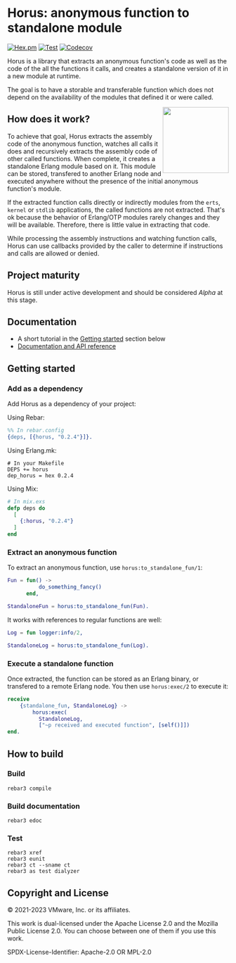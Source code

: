 # Horus: anonymous function to standalone module

[![Hex.pm](https://img.shields.io/hexpm/v/horus)](https://hex.pm/packages/horus/)
[![Test](https://github.com/rabbitmq/horus/actions/workflows/test.yaml/badge.svg)](https://github.com/rabbitmq/horus/actions/workflows/test.yaml)
[![Codecov](https://codecov.io/gh/rabbitmq/horus/branch/main/graph/badge.svg?token=R0OGKZ2RK2)](https://codecov.io/gh/rabbitmq/horus)

Horus is a library that extracts an anonymous function's code as well as the
code of the all the functions it calls, and creates a standalone version of it
in a new module at runtime.

The goal is to have a storable and transferable function which does not depend
on the availability of the modules that defined it or were called.

<img align="right" height="150" src="/doc/horus-logo.svg">

## How does it work?

To achieve that goal, Horus extracts the assembly code of the anonymous
function, watches all calls it does and recursively extracts the assembly code
of other called functions. When complete, it creates a standalone Erlang module
based on it. This module can be stored, transfered to another Erlang node and
executed anywhere without the presence of the initial anonymous function's
module.

If the extracted function calls directly or indirectly modules from the `erts`,
`kernel` or `stdlib` applications, the called functions are not extracted.
That's ok because the behavior of Erlang/OTP modules rarely changes and they
will be available. Therefore, there is little value in extracting that code.

While processing the assembly instructions and watching function calls, Horus
can use callbacks provided by the caller to determine if instructions and calls
are allowed or denied.

## Project maturity

Horus is still under active development and should be considered *Alpha* at
this stage.

## Documentation

* A short tutorial in the [Getting started](#getting-started) section below
* [Documentation and API reference](https://rabbitmq.github.io/horus/)

## Getting started

### Add as a dependency

Add Horus as a dependency of your project:

Using Rebar:

```erlang
%% In rebar.config
{deps, [{horus, "0.2.4"}]}.
```

Using Erlang.mk:

```make
# In your Makefile
DEPS += horus
dep_horus = hex 0.2.4
```

Using Mix:

```elixir
# In mix.exs
defp deps do
  [
    {:horus, "0.2.4"}
  ]
end
```

### Extract an anonymous function

To extract an anonymous function, use `horus:to_standalone_fun/1`:

```erlang
Fun = fun() ->
          do_something_fancy()
      end,

StandaloneFun = horus:to_standalone_fun(Fun).
```

It works with references to regular functions are well:

```erlang
Log = fun logger:info/2,

StandaloneLog = horus:to_standalone_fun(Log).
```

### Execute a standalone function

Once extracted, the function can be stored as an Erlang binary, or transfered
to a remote Erlang node. You then use `horus:exec/2` to execute it:

```erlang
receive
    {standalone_fun, StandaloneLog} ->
        horus:exec(
          StandaloneLog,
          ["~p received and executed function", [self()]])
end.
```

## How to build

### Build

```
rebar3 compile
```

### Build documentation

```
rebar3 edoc
```

### Test

```
rebar3 xref
rebar3 eunit
rebar3 ct --sname ct
rebar3 as test dialyzer
```

## Copyright and License

© 2021-2023 VMware, Inc. or its affiliates.

This work is dual-licensed under the Apache License 2.0 and the Mozilla Public
License 2.0. You can choose between one of them if you use this work.

SPDX-License-Identifier: Apache-2.0 OR MPL-2.0
